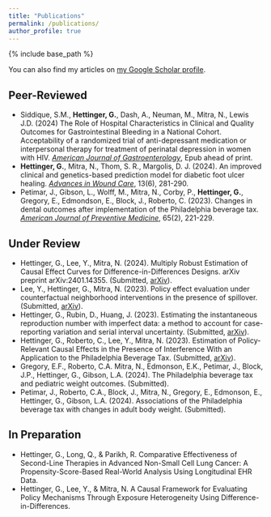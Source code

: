 ```yaml
---
title: "Publications"
permalink: /publications/
author_profile: true
---
```


{% include base_path %}

You can also find my articles on [my Google Scholar profile](https://scholar.google.com/citations?hl=en&tzom=240&user=KHAkXigAAAAJ).

## Peer-Reviewed
- Siddique, S.M., **Hettinger, G.**, Dash, A., Neuman, M., Mitra, N., Lewis J.D. (2024) The Role of Hospital Characteristics in Clinical and Quality Outcomes for Gastrointestinal Bleeding in a National Cohort.  Acceptability of a randomized trial of anti-depressant medication or interpersonal therapy for treatment of perinatal depression in women with HIV. [*American Journal of Gastroenterology*](https://pubmed.ncbi.nlm.nih.gov/38477470/), Epub ahead of print.
- **Hettinger, G.**, Mitra, N., Thom, S. R., Margolis, D. J. (2024). An improved clinical and genetics-based prediction model for diabetic foot ulcer healing. [*Advances in Wound Care*](https://doi.org/10.1089/wound.2023.0194), 13(6), 281-290.
- Petimar, J., Gibson, L., Wolff, M., Mitra, N., Corby, P., **Hettinger, G.**, Gregory, E., Edmondson, E., Block, J., Roberto, C. (2023). Changes in dental outcomes after implementation of the Philadelphia beverage tax.
 [*American Journal of Preventive Medicine*](https://journals.sagepub.com/doi/10.1177/09622802241242323), 65(2), 221-229.

## Under Review
- Hettinger, G., Lee, Y., Mitra, N. (2024). Multiply Robust Estimation of Causal Effect Curves for Difference-in-Differences Designs. arXiv preprint arXiv:2401.14355. (Submitted, [arXiv](https://arxiv.org/abs/2401.14355)).
- Lee, Y., Hettinger, G., Mitra, N. (2023). Policy effect evaluation under counterfactual neighborhood interventions in the presence of spillover. (Submitted, [arXiv](https://arxiv.org/abs/2303.06227)).
- Hettinger, G., Rubin, D., Huang, J. (2023). Estimating the instantaneous reproduction number with imperfect data: a method to account for case-reporting variation and serial interval uncertainty. (Submitted, [arXiv](https://arxiv.org/abs/2302.12078)).
- Hettinger, G., Roberto, C., Lee, Y., Mitra, N. (2023). Estimation of Policy-Relevant Causal Effects in the Presence of Interference With an Application to the Philadelphia Beverage Tax. (Submitted, [arXiv](https://arxiv.org/abs/2301.06697)).
- Gregory, E.F., Roberto, C.A. Mitra, N., Edmonson, E.K., Petimar, J., Block, J.P., Hettinger, G., Gibson, L.A. (2024). The Philadelphia beverage tax and pediatric weight outcomes. (Submitted).
- Petimar, J., Roberto, C.A., Block, J., Mitra, N., Gregory, E., Edmonson, E., Hettinger, G., Gibson, L.A. (2024). Associations of the Philadelphia beverage tax with changes in adult body weight. (Submitted).

## In Preparation
- Hettinger, G., Long, Q., & Parikh, R. Comparative Effectiveness of Second-Line Therapies in Advanced Non-Small Cell Lung Cancer: A Propensity-Score-Based Real-World Analysis Using Longitudinal EHR Data.
- Hettinger, G., Lee, Y., & Mitra, N. A Causal Framework for Evaluating Policy Mechanisms Through Exposure Heterogeneity Using Difference-in-Differences.
